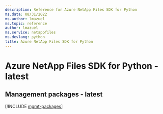 ```yaml
---
description: Reference for Azure NetApp Files SDK for Python
ms.data: 08/31/2022
ms.author: lmazuel
ms.topic: reference
author: lmazuel
ms.service: netappfiles
ms.devlang: python
title: Azure NetApp Files SDK for Python
---
```

# Azure NetApp Files SDK for Python - latest

## Management packages - latest
[!INCLUDE [mgmt-packages](netapp-files-mgmt-index.md)]